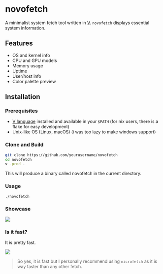 # novofetch

A minimalist system fetch tool written in [V](https://vlang.io).
`novofetch` displays essential system information.

## Features

- OS and kernel info
- CPU and GPU models
- Memory usage
- Uptime
- User/host info
- Color palette preview

## Installation

### Prerequisites

- [V language](https://vlang.io) installed and available in your `$PATH` (for nix users, there is a flake for easy development)
- Unix-like OS (Linux, macOS) (i was too lazy to make windows support)

### Clone and Build

```sh
git clone https://github.com/yourusername/novofetch
cd novofetch
v -prod .
```

This will produce a binary called novofetch in the current directory.

### Usage
```
./novofetch
```

### Showcase
![](https://furry.is-from.space/r/ss_20250615_154405.png)

### Is it fast?
It is pretty fast.

![](https://furry.is-from.space/r/ss_20250615_165143.png)

> So yes, it is fast but I personally recommend using `microfetch` as it is way faster than any other fetch.
